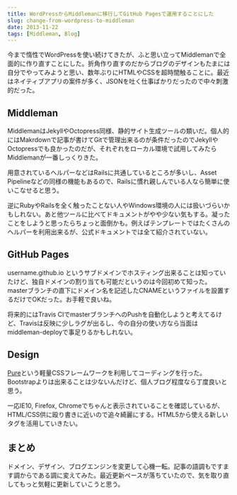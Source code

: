 ```yaml
---
title: WordPressからMiddlemanに移行してGitHub Pagesで運用することにした
slug: change-from-wordpress-to-middleman
date: 2013-11-22
tags: [Middleman, Blog]
---
```


今まで惰性でWordPressを使い続けてきたが、ふと思い立ってMiddlemanで全面的に作り直すことにした。折角作り直すのだからブログのデザインもたまには自分でやってみようと思い、数年ぶりにHTMLやCSSを超時間触ることに。最近はネイティブアプリの案件が多く、JSONを吐く仕事ばかりだったので中々刺激的だった。

## Middleman

MiddlemanはJekyllやOctopress同様、静的サイト生成ツールの類いだ。個人的にはMakrdownで記事が書けてGitで管理出来るのが条件だったのでJekyllやOctopressでも良かったのだが、それぞれをローカル環境で試用してみたらMiddlemanが一番しっくりきた。

用意されているヘルパーなどはRailsに共通しているところが多いし、Asset Pipelineなどの同様の機能もあるので、Railsに慣れ親しんでいる人なら簡単に使いこなせると思う。

逆にRubyやRailsを全く触ったことない人やWindows環境の人には扱いづらいかもしれない。あと他ツールに比べてドキュメントがやや少ない気もする。凝ったことをしようと思ったらちょっと面倒かも。例えばテンプレートではたくさんのヘルパーを利用出来るが、公式ドキュメントでは全て紹介されていない。

## GitHub Pages

username.github.io というサブドメインでホスティング出来ることは知っていたけど、独自ドメインの割り当ても可能だというのは今回初めて知った。masterブランチの直下にドメイン名を記述したCNAMEというファイルを設置するだけでOKだった。お手軽で良いね。

将来的にはTravis CIでmasterブランチへのPushを自動化しようと考えてるけど、Travisは反映に少しラグが出るし、今の自分の使い方なら当面はmiddleman-deployで事足りるかもしれない。

## Design

[Pure](http://purecss.io/)という軽量CSSフレームワークを利用してコーディングを行った。Bootstrapよりは出来ることは少ないんだけど、個人ブログ程度なら丁度良いと思う。

一応IE10, Firefox, Chromeでちゃんと表示されていることを確認しているが、HTML/CSS供に殴り書きに近いので追々綺麗にする。HTML5から使える新しいタグを活用していきたい。

## まとめ

ドメイン、デザイン、ブログエンジンを変更して心機一転。記事の語調もですます調からである調に変えてみた。最近更新ペースが落ちていたので、気を取り直してもっと気軽に更新していこうと思う。
